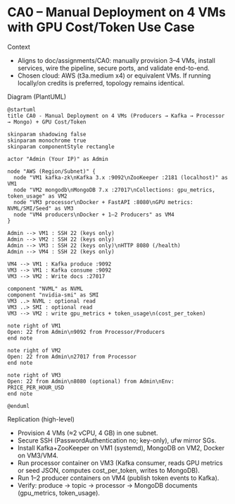 # CA0 – Manual Deployment on 4 VMs with GPU Cost/Token Use Case

Context
- Aligns to doc/assignments/CA0: manually provision 3–4 VMs, install services, wire the pipeline, secure ports, and validate end-to-end.
- Chosen cloud: AWS (t3a.medium x4) or equivalent VMs. If running locally/on credits is preferred, topology remains identical.

Diagram (PlantUML)
```plantuml
@startuml
title CA0 - Manual Deployment on 4 VMs (Producers → Kafka → Processor → Mongo) + GPU Cost/Token

skinparam shadowing false
skinparam monochrome true
skinparam componentStyle rectangle

actor "Admin (Your IP)" as Admin

node "AWS (Region/Subnet)" {
  node "VM1 kafka-zk\nKafka 3.x :9092\nZooKeeper :2181 (localhost)" as VM1
  node "VM2 mongodb\nMongoDB 7.x :27017\nCollections: gpu_metrics, token_usage" as VM2
  node "VM3 processor\nDocker + FastAPI :8080\nGPU metrics: NVML/SMI/Seed" as VM3
  node "VM4 producers\nDocker + 1–2 Producers" as VM4
}

Admin --> VM1 : SSH 22 (keys only)
Admin --> VM2 : SSH 22 (keys only)
Admin --> VM3 : SSH 22 (keys only)\nHTTP 8080 (/health)
Admin --> VM4 : SSH 22 (keys only)

VM4 --> VM1 : Kafka produce :9092
VM3 --> VM1 : Kafka consume :9092
VM3 --> VM2 : Write docs :27017

component "NVML" as NVML
component "nvidia-smi" as SMI
VM3 ..> NVML : optional read
VM3 ..> SMI : optional read
VM3 --> VM2 : write gpu_metrics + token_usage\n(cost_per_token)

note right of VM1
Open: 22 from Admin\n9092 from Processor/Producers
end note

note right of VM2
Open: 22 from Admin\n27017 from Processor
end note

note right of VM3
Open: 22 from Admin\n8080 (optional) from Admin\nEnv: PRICE_PER_HOUR_USD
end note

@enduml
```

Replication (high-level)
- Provision 4 VMs (≈2 vCPU, 4 GB) in one subnet.
- Secure SSH (PasswordAuthentication no; key-only), ufw mirror SGs.
- Install Kafka+ZooKeeper on VM1 (systemd), MongoDB on VM2, Docker on VM3/VM4.
- Run processor container on VM3 (Kafka consumer, reads GPU metrics or seed JSON, computes cost_per_token, writes to MongoDB).
- Run 1–2 producer containers on VM4 (publish token events to Kafka).
- Verify: produce → topic → processor → MongoDB documents (gpu_metrics, token_usage).